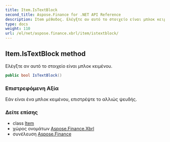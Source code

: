 ```yaml
---
title: Item.IsTextBlock
second_title: Aspose.Finance for .NET API Reference
description: Item μέθοδος. Ελέγξτε αν αυτό το στοιχείο είναι μπλοκ κειμένου.
type: docs
weight: 110
url: /el/net/aspose.finance.xbrl/item/istextblock/
---
```

## Item.IsTextBlock method

Ελέγξτε αν αυτό το στοιχείο είναι μπλοκ κειμένου.

```csharp
public bool IsTextBlock()
```

### Επιστρεφόμενη Αξία

Εάν είναι ένα μπλοκ κειμένου, επιστρέψτε το αλλιώς ψευδής.

### Δείτε επίσης

* class [Item](../)
* χώρος ονομάτων [Aspose.Finance.Xbrl](../../item/)
* συνέλευση [Aspose.Finance](../../../)


